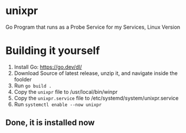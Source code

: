 # unixpr
Go Program that runs as a Probe Service for my Services, Linux Version

# Building it yourself
1. Install Go: https://go.dev/dl/
2. Download Source of latest release, unzip it, and navigate inside the foolder
4. Run `go build .`
5. Copy the `unixpr` file to /usr/local/bin/winpr
7. Copy the `unixpr.service` file to /etc/systemd/system/unixpr.service
8. Run `systemctl enable --now unixpr`
## Done, it is installed now

